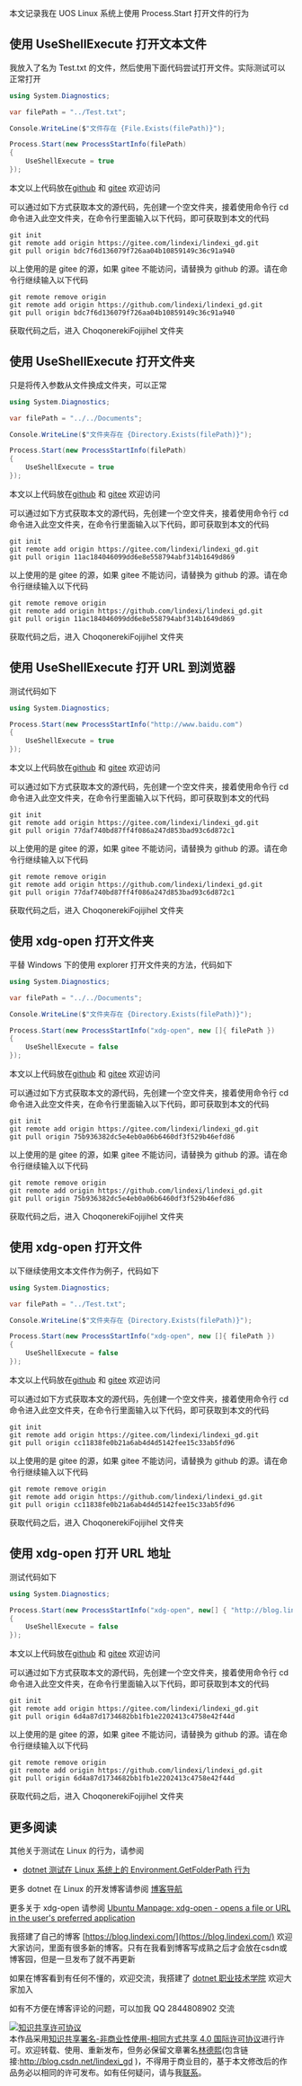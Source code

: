 
本文记录我在 UOS Linux 系统上使用 Process.Start 打开文件的行为

<!--more-->


<!-- 发布 -->
<!-- 博客 -->

## 使用 UseShellExecute 打开文本文件

我放入了名为 Test.txt 的文件，然后使用下面代码尝试打开文件。实际测试可以正常打开

```csharp
using System.Diagnostics;

var filePath = "../Test.txt";

Console.WriteLine($"文件存在 {File.Exists(filePath)}");

Process.Start(new ProcessStartInfo(filePath)
{
    UseShellExecute = true
});
```

本文以上代码放在[github](https://github.com/lindexi/lindexi_gd/tree/bdc7f6d136079f726aa04b10859149c36c91a940/ChoqonerekiFojijihel) 和 [gitee](https://gitee.com/lindexi/lindexi_gd/tree/bdc7f6d136079f726aa04b10859149c36c91a940/ChoqonerekiFojijihel) 欢迎访问

可以通过如下方式获取本文的源代码，先创建一个空文件夹，接着使用命令行 cd 命令进入此空文件夹，在命令行里面输入以下代码，即可获取到本文的代码

```
git init
git remote add origin https://gitee.com/lindexi/lindexi_gd.git
git pull origin bdc7f6d136079f726aa04b10859149c36c91a940
```

以上使用的是 gitee 的源，如果 gitee 不能访问，请替换为 github 的源。请在命令行继续输入以下代码

```
git remote remove origin
git remote add origin https://github.com/lindexi/lindexi_gd.git
git pull origin bdc7f6d136079f726aa04b10859149c36c91a940
```

获取代码之后，进入 ChoqonerekiFojijihel 文件夹

## 使用 UseShellExecute 打开文件夹

只是将传入参数从文件换成文件夹，可以正常

```csharp
using System.Diagnostics;

var filePath = "../../Documents";

Console.WriteLine($"文件夹存在 {Directory.Exists(filePath)}");

Process.Start(new ProcessStartInfo(filePath)
{
    UseShellExecute = true
});
```

本文以上代码放在[github](https://github.com/lindexi/lindexi_gd/tree/11ac184046099dd6e8e558794abf314b1649d869/ChoqonerekiFojijihel) 和 [gitee](https://gitee.com/lindexi/lindexi_gd/tree/11ac184046099dd6e8e558794abf314b1649d869/ChoqonerekiFojijihel) 欢迎访问

可以通过如下方式获取本文的源代码，先创建一个空文件夹，接着使用命令行 cd 命令进入此空文件夹，在命令行里面输入以下代码，即可获取到本文的代码

```
git init
git remote add origin https://gitee.com/lindexi/lindexi_gd.git
git pull origin 11ac184046099dd6e8e558794abf314b1649d869
```

以上使用的是 gitee 的源，如果 gitee 不能访问，请替换为 github 的源。请在命令行继续输入以下代码

```
git remote remove origin
git remote add origin https://github.com/lindexi/lindexi_gd.git
git pull origin 11ac184046099dd6e8e558794abf314b1649d869
```

获取代码之后，进入 ChoqonerekiFojijihel 文件夹

## 使用 UseShellExecute 打开 URL 到浏览器

测试代码如下

```csharp
using System.Diagnostics;

Process.Start(new ProcessStartInfo("http://www.baidu.com")
{
    UseShellExecute = true
});
```

本文以上代码放在[github](https://github.com/lindexi/lindexi_gd/tree/77daf740bd87ff4f086a247d853bad93c6d872c1/ChoqonerekiFojijihel) 和 [gitee](https://gitee.com/lindexi/lindexi_gd/tree/77daf740bd87ff4f086a247d853bad93c6d872c1/ChoqonerekiFojijihel) 欢迎访问

可以通过如下方式获取本文的源代码，先创建一个空文件夹，接着使用命令行 cd 命令进入此空文件夹，在命令行里面输入以下代码，即可获取到本文的代码

```
git init
git remote add origin https://gitee.com/lindexi/lindexi_gd.git
git pull origin 77daf740bd87ff4f086a247d853bad93c6d872c1
```

以上使用的是 gitee 的源，如果 gitee 不能访问，请替换为 github 的源。请在命令行继续输入以下代码

```
git remote remove origin
git remote add origin https://github.com/lindexi/lindexi_gd.git
git pull origin 77daf740bd87ff4f086a247d853bad93c6d872c1
```

获取代码之后，进入 ChoqonerekiFojijihel 文件夹

## 使用 xdg-open 打开文件夹

平替 Windows 下的使用 explorer 打开文件夹的方法，代码如下

```csharp
using System.Diagnostics;

var filePath = "../../Documents";

Console.WriteLine($"文件夹存在 {Directory.Exists(filePath)}");

Process.Start(new ProcessStartInfo("xdg-open", new []{ filePath })
{
    UseShellExecute = false
});
```

本文以上代码放在[github](https://github.com/lindexi/lindexi_gd/tree/75b936382dc5e4eb0a06b6460df3f529b46efd86/ChoqonerekiFojijihel) 和 [gitee](https://gitee.com/lindexi/lindexi_gd/tree/75b936382dc5e4eb0a06b6460df3f529b46efd86/ChoqonerekiFojijihel) 欢迎访问

可以通过如下方式获取本文的源代码，先创建一个空文件夹，接着使用命令行 cd 命令进入此空文件夹，在命令行里面输入以下代码，即可获取到本文的代码

```
git init
git remote add origin https://gitee.com/lindexi/lindexi_gd.git
git pull origin 75b936382dc5e4eb0a06b6460df3f529b46efd86
```

以上使用的是 gitee 的源，如果 gitee 不能访问，请替换为 github 的源。请在命令行继续输入以下代码

```
git remote remove origin
git remote add origin https://github.com/lindexi/lindexi_gd.git
git pull origin 75b936382dc5e4eb0a06b6460df3f529b46efd86
```

获取代码之后，进入 ChoqonerekiFojijihel 文件夹

## 使用 xdg-open 打开文件

以下继续使用文本文件作为例子，代码如下

```csharp
using System.Diagnostics;

var filePath = "../Test.txt";

Console.WriteLine($"文件夹存在 {Directory.Exists(filePath)}");

Process.Start(new ProcessStartInfo("xdg-open", new []{ filePath })
{
    UseShellExecute = false
});
```

本文以上代码放在[github](https://github.com/lindexi/lindexi_gd/tree/cc11838fe0b21a6ab4d4d5142fee15c33ab5fd96/ChoqonerekiFojijihel) 和 [gitee](https://gitee.com/lindexi/lindexi_gd/tree/cc11838fe0b21a6ab4d4d5142fee15c33ab5fd96/ChoqonerekiFojijihel) 欢迎访问

可以通过如下方式获取本文的源代码，先创建一个空文件夹，接着使用命令行 cd 命令进入此空文件夹，在命令行里面输入以下代码，即可获取到本文的代码

```
git init
git remote add origin https://gitee.com/lindexi/lindexi_gd.git
git pull origin cc11838fe0b21a6ab4d4d5142fee15c33ab5fd96
```

以上使用的是 gitee 的源，如果 gitee 不能访问，请替换为 github 的源。请在命令行继续输入以下代码

```
git remote remove origin
git remote add origin https://github.com/lindexi/lindexi_gd.git
git pull origin cc11838fe0b21a6ab4d4d5142fee15c33ab5fd96
```

获取代码之后，进入 ChoqonerekiFojijihel 文件夹

## 使用 xdg-open 打开 URL 地址

测试代码如下

```csharp
using System.Diagnostics;

Process.Start(new ProcessStartInfo("xdg-open", new[] { "http://blog.lindexi.com" })
{
    UseShellExecute = false
});
```

本文以上代码放在[github](https://github.com/lindexi/lindexi_gd/tree/6d4a87d1734682bb1fb1e2202413c4758e42f44d/ChoqonerekiFojijihel) 和 [gitee](https://gitee.com/lindexi/lindexi_gd/tree/6d4a87d1734682bb1fb1e2202413c4758e42f44d/ChoqonerekiFojijihel) 欢迎访问

可以通过如下方式获取本文的源代码，先创建一个空文件夹，接着使用命令行 cd 命令进入此空文件夹，在命令行里面输入以下代码，即可获取到本文的代码

```
git init
git remote add origin https://gitee.com/lindexi/lindexi_gd.git
git pull origin 6d4a87d1734682bb1fb1e2202413c4758e42f44d
```

以上使用的是 gitee 的源，如果 gitee 不能访问，请替换为 github 的源。请在命令行继续输入以下代码

```
git remote remove origin
git remote add origin https://github.com/lindexi/lindexi_gd.git
git pull origin 6d4a87d1734682bb1fb1e2202413c4758e42f44d
```

获取代码之后，进入 ChoqonerekiFojijihel 文件夹

## 更多阅读

其他关于测试在 Linux 的行为，请参阅

- [dotnet 测试在 Linux 系统上的 Environment.GetFolderPath 行为](https://blog.lindexi.com/post/dotnet-%E6%B5%8B%E8%AF%95%E5%9C%A8-Linux-%E7%B3%BB%E7%BB%9F%E4%B8%8A%E7%9A%84-Environment.GetFolderPath-%E8%A1%8C%E4%B8%BA.html )

更多 dotnet 在 Linux 的开发博客请参阅 [博客导航](https://blog.lindexi.com/post/%E5%8D%9A%E5%AE%A2%E5%AF%BC%E8%88%AA.html )

更多关于 xdg-open 请参阅 [Ubuntu Manpage: xdg-open - opens a file or URL in the user's preferred application](https://manpages.ubuntu.com/manpages/focal/en/man1/xdg-open.1.html )


我搭建了自己的博客 [https://blog.lindexi.com/](https://blog.lindexi.com/) 欢迎大家访问，里面有很多新的博客。只有在我看到博客写成熟之后才会放在csdn或博客园，但是一旦发布了就不再更新

如果在博客看到有任何不懂的，欢迎交流，我搭建了 [dotnet 职业技术学院](https://t.me/dotnet_campus) 欢迎大家加入

如有不方便在博客评论的问题，可以加我 QQ 2844808902 交流

<a rel="license" href="http://creativecommons.org/licenses/by-nc-sa/4.0/"><img alt="知识共享许可协议" style="border-width:0" src="https://licensebuttons.net/l/by-nc-sa/4.0/88x31.png" /></a><br />本作品采用<a rel="license" href="http://creativecommons.org/licenses/by-nc-sa/4.0/">知识共享署名-非商业性使用-相同方式共享 4.0 国际许可协议</a>进行许可。欢迎转载、使用、重新发布，但务必保留文章署名[林德熙](http://blog.csdn.net/lindexi_gd)(包含链接:http://blog.csdn.net/lindexi_gd )，不得用于商业目的，基于本文修改后的作品务必以相同的许可发布。如有任何疑问，请与我[联系](mailto:lindexi_gd@163.com)。